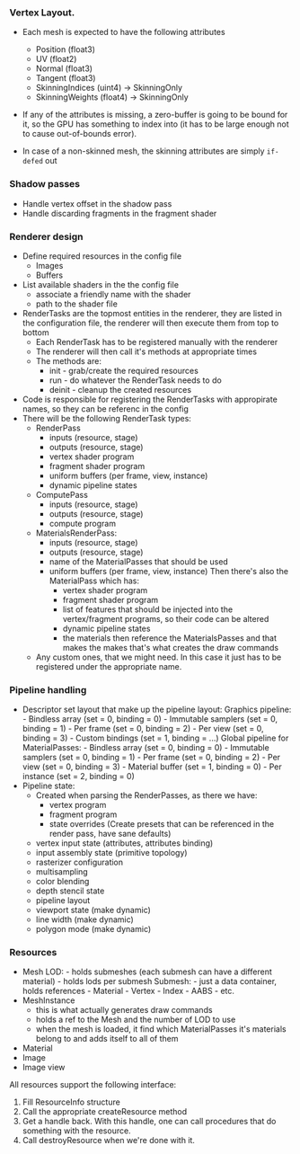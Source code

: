 ### Vertex Layout. 

- Each mesh is expected to have the following attributes
    - Position (float3)
    - UV (float2)
    - Normal (float3)
    - Tangent (float3)
    - SkinningIndices (uint4)   -> SkinningOnly
    - SkinningWeights (float4)  -> SkinningOnly

- If any of the attributes is missing, a zero-buffer is going to be bound for it, so the GPU
has something to index into (it has to be large enough not to cause out-of-bounds error).

- In case of a non-skinned mesh, the skinning attributes are simply `if-defed` out

### Shadow passes

- Handle vertex offset in the shadow pass
- Handle discarding fragments in the fragment shader

### Renderer design

- Define required resources in the config file 
    - Images
    - Buffers
- List available shaders in the the config file
    - associate a friendly name with the shader
    - path to the shader file
- RenderTasks are the topmost entities in the renderer, they are listed in the configuration file,
  the renderer will then execute them from top to bottom
    - Each RenderTask has to be registered manually with the renderer
    - The renderer will then call it's methods at appropriate times
    - The methods are:
        - init - grab/create the required resources
        - run - do whatever the RenderTask needs to do
        - deinit - cleanup the created resources
- Code is responsible for registering the RenderTasks with appropirate names, so they can be referenc in the config
- There will be the following RenderTask types:
    - RenderPass
        - inputs (resource, stage)
        - outputs (resource, stage)
        - vertex shader program
        - fragment shader program
        - uniform buffers (per frame, view, instance)
        - dynamic pipeline states
    - ComputePass
        - inputs (resource, stage)
        - outputs (resource, stage)
        - compute program
    - MaterialsRenderPass:
        - inputs (resource, stage)
        - outputs (resource, stage)
        - name of the MaterialPasses that should be used
        - uniform buffers (per frame, view, instance)
        Then there's also the MaterialPass which has:
            - vertex shader program
            - fragment shader program
            - list of features that should be injected into the vertex/fragment programs, so their code can be altered
            - dynamic pipeline states
            - the materials then reference the MaterialsPasses and that makes the makes that's what creates the draw commands
    - Any custom ones, that we might need. In this case it just has to be registered under the appropriate name.

### Pipeline handling
- Descriptor set layout that make up the pipeline layout:
    Graphics pipeline: 
        - Bindless array        (set = 0, binding = 0)
        - Immutable samplers    (set = 0, binding = 1)
        - Per frame             (set = 0, binding = 2)
        - Per view              (set = 0, binding = 3)
        - Custom bindings       (set = 1, binding = ...)
    Global pipeline for MaterialPasses:
        - Bindless array        (set = 0, binding = 0)
        - Immutable samplers    (set = 0, binding = 1)
        - Per frame             (set = 0, binding = 2)
        - Per view              (set = 0, binding = 3)
        - Material buffer       (set = 1, binding = 0)
        - Per instance          (set = 2, binding = 0)
- Pipeline state: 
    - Created when parsing the RenderPasses, as there we have:
        - vertex program
        - fragment program
        - state overrides
    (Create presets that can be referenced in the render pass, have sane defaults)
    - vertex input state (attributes, attributes binding)
    - input assembly state (primitive topology)
    - rasterizer configuration
    - multisampling
    - color blending
    - depth stencil state
    - pipeline layout
    - viewport state (make dynamic)
    - line width (make dynamic)
    - polygon mode (make dynamic)

### Resources
- Mesh
    LOD:
        - holds submeshes (each submesh can have a different material)
        - holds lods per submesh
        Submesh:
            - just a data container, holds references
                - Material
                - Vertex
                - Index
                - AABS
                - etc.
- MeshInstance
    - this is what actually generates draw commands
    - holds a ref to the Mesh and the number of LOD to use
    - when the mesh is loaded, it find which MaterialPasses it's materials belong to and adds itself 
      to all of them
- Material
- Image
- Image view

All resources support the following interface:
1. Fill ResourceInfo structure
2. Call the appropriate createResource method
3. Get a handle back. With this handle, one can call procedures that do something with the resource.
4. Call destroyResource when we're done with it.